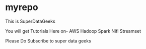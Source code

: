 # myrepo
This is SuperDataGeeks



You will get Tutorials Here on-
AWS
Hadoop
Spark
Nifi
Streamset


Please Do Subscribe to super data geeks
